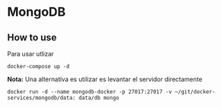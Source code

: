 # MongoDB

## How to use

Para usar utlizar

    docker-compose up -d

**Nota:**
Una alternativa es utilizar es levantar el servidor directamente

    docker run -d --name mongodb-docker -p 27017:27017 -v ~/git/docker-services/mongodb/data: data/db mongo

